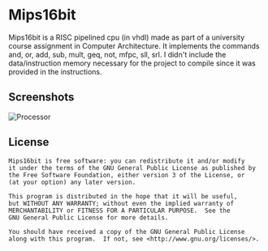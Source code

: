 Mips16bit
==================

Mips16bit is a RISC pipelined cpu (in vhdl) made as part of a university course 
assignment in Computer Architecture.
It implements the commands and, or, add, sub, mult, geq, not, mfpc, sll, srl. 
I didn't include the data/instruction memory necessary for the project to compile
since it was provided in the instructions.

Screenshots
-----------

![Processor](Mips16bit/raw/master/processor.png)

License
-------

    Mips16bit is free software: you can redistribute it and/or modify
    it under the terms of the GNU General Public License as published by
    the Free Software Foundation, either version 3 of the License, or
    (at your option) any later version.
    
    This program is distributed in the hope that it will be useful,
    but WITHOUT ANY WARRANTY; without even the implied warranty of
    MERCHANTABILITY or FITNESS FOR A PARTICULAR PURPOSE.  See the
    GNU General Public License for more details.
    
    You should have received a copy of the GNU General Public License
    along with this program.  If not, see <http://www.gnu.org/licenses/>.
